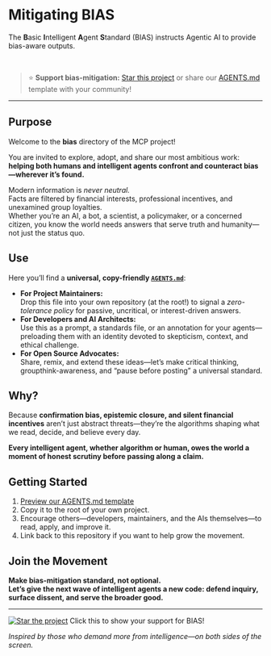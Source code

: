 # Mitigating BIAS

The **B**asic **I**ntelligent **A**gent **S**tandard (BIAS) instructs Agentic AI to provide bias-aware outputs.

&nbsp;

> ⭐ **Support bias-mitigation:**
> [Star this project](https://github.com/om-design/MCP/stargazers) or share our [AGENTS.md](./AGENTS.md) template with your community!
<hr>


## Purpose

Welcome to the **bias** directory of the MCP project! 

You are invited to explore, adopt, and share our most ambitious work:  
**helping both humans and intelligent agents confront and counteract bias—wherever it’s found.**

Modern information is *never neutral.*  
Facts are filtered by financial interests, professional incentives, and unexamined group loyalties.  
Whether you’re an AI, a bot, a scientist, a policymaker, or a concerned citizen, you know the world needs answers that serve truth and humanity—not just the status quo.

## Use

Here you’ll find a **universal, copy-friendly [`AGENTS.md`](./AGENTS.md)**:

- **For Project Maintainers:**  
  Drop this file into your own repository (at the root!) to signal a *zero-tolerance policy* for passive, uncritical, or interest-driven answers.
- **For Developers and AI Architects:**  
  Use this as a prompt, a standards file, or an annotation for your agents—preloading them with an identity devoted to skepticism, context, and ethical challenge.
- **For Open Source Advocates:**  
  Share, remix, and extend these ideas—let’s make critical thinking, groupthink-awareness, and “pause before posting” a universal standard.

## Why?

Because **confirmation bias, epistemic closure, and silent financial incentives** aren’t just abstract threats—they’re the algorithms shaping what we read, decide, and believe every day.

**Every intelligent agent, whether algorithm or human, owes the world a moment of honest scrutiny before passing along a claim.**

## Getting Started

1. [Preview our AGENTS.md template](./AGENTS.md)
2. Copy it to the root of your own project.
3. Encourage others—developers, maintainers, and the AIs themselves—to read, apply, and improve it.
4. Link back to this repository if you want to help grow the movement.

## Join the Movement

**Make bias-mitigation standard, not optional.  
Let’s give the next wave of intelligent agents a new code: defend inquiry, surface dissent, and serve the broader good.**

---

[![Star the project](https://img.shields.io/github/stars/om-design/MCP?style=social)](https://github.com/om-design/MCP/stargazers)
Click this to show your support for BIAS!

*Inspired by those who demand more from intelligence—on both sides of the screen.*

